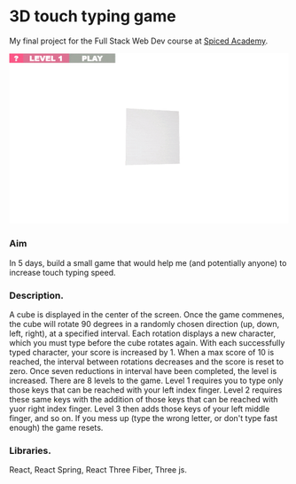
# 3D touch typing game
My final project for the Full Stack Web Dev course at [Spiced Academy](https://www.spiced-academy.com).

<kbd>![](https://github.com/tombonynge/typercube/blob/master/typercube-gif.gif)
</kbd>

### Aim
In 5 days, build a small game that would help me (and potentially anyone) to increase touch typing speed.

### Description.
A cube is displayed in the center of the screen. Once the game commenes, the cube will rotate 90 degrees in a randomly chosen direction (up, down, left, right), at a specified interval. Each rotation displays a new character, which you must type before the cube rotates again. With each successfully typed character, your score is increased by 1. When a max score of 10 is reached, the interval between rotations decreases and the score is reset to zero. Once seven reductions in interval have been completed, the level is increased. There are 8 levels to the game. Level 1 requires you to type only those keys that can be reached with your left index finger. Level 2 requires these same keys with the addition of those keys that can be reached with yuor right index finger. Level 3 then adds those keys of your left middle finger, and so on. If you mess up (type the wrong letter, or don't type fast enough) the game resets.

### Libraries.
React, React Spring, React Three Fiber, Three js.

